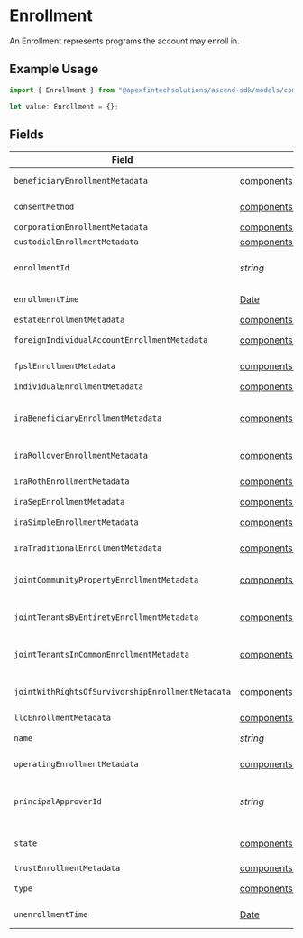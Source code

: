 # Enrollment

An Enrollment represents programs the account may enroll in.

## Example Usage

```typescript
import { Enrollment } from "@apexfintechsolutions/ascend-sdk/models/components";

let value: Enrollment = {};
```

## Fields

| Field                                                                                                                                                                                                                  | Type                                                                                                                                                                                                                   | Required                                                                                                                                                                                                               | Description                                                                                                                                                                                                            | Example                                                                                                                                                                                                                |
| ---------------------------------------------------------------------------------------------------------------------------------------------------------------------------------------------------------------------- | ---------------------------------------------------------------------------------------------------------------------------------------------------------------------------------------------------------------------- | ---------------------------------------------------------------------------------------------------------------------------------------------------------------------------------------------------------------------- | ---------------------------------------------------------------------------------------------------------------------------------------------------------------------------------------------------------------------- | ---------------------------------------------------------------------------------------------------------------------------------------------------------------------------------------------------------------------- |
| `beneficiaryEnrollmentMetadata`                                                                                                                                                                                        | [components.BeneficiaryEnrollmentMetadata](../../models/components/beneficiaryenrollmentmetadata.md)                                                                                                                   | :heavy_minus_sign:                                                                                                                                                                                                     | Metadata for the BENEFICIARY_DESIGNATION enrollment type.                                                                                                                                                              |                                                                                                                                                                                                                        |
| `consentMethod`                                                                                                                                                                                                        | [components.ConsentMethod](../../models/components/consentmethod.md)                                                                                                                                                   | :heavy_minus_sign:                                                                                                                                                                                                     | The consent method for the enrollment. Defaults to ESIGNATURE.                                                                                                                                                         | NEGATIVE_CONSENT_CONVERSION                                                                                                                                                                                            |
| `corporationEnrollmentMetadata`                                                                                                                                                                                        | [components.CorporationEnrollmentMetadata](../../models/components/corporationenrollmentmetadata.md)                                                                                                                   | :heavy_minus_sign:                                                                                                                                                                                                     | Metadata for the REGISTRATION_CORPORATION type                                                                                                                                                                         |                                                                                                                                                                                                                        |
| `custodialEnrollmentMetadata`                                                                                                                                                                                          | [components.CustodialEnrollmentMetadata](../../models/components/custodialenrollmentmetadata.md)                                                                                                                       | :heavy_minus_sign:                                                                                                                                                                                                     | Metadata for the REGISTRATION_CUSTODIAL type                                                                                                                                                                           |                                                                                                                                                                                                                        |
| `enrollmentId`                                                                                                                                                                                                         | *string*                                                                                                                                                                                                               | :heavy_minus_sign:                                                                                                                                                                                                     | A system-generated unique identifier referencing a single instance of an enrollment; Used to access the record after creation                                                                                          | 22951598-70e2-46f1-bb32-38e8da7a5cdb                                                                                                                                                                                   |
| `enrollmentTime`                                                                                                                                                                                                       | [Date](https://developer.mozilla.org/en-US/docs/Web/JavaScript/Reference/Global_Objects/Date)                                                                                                                          | :heavy_minus_sign:                                                                                                                                                                                                     | The time all enrollment requirements were satisfied and the enrollment transitioned to `ACTIVE`                                                                                                                        |                                                                                                                                                                                                                        |
| `estateEnrollmentMetadata`                                                                                                                                                                                             | [components.EstateEnrollmentMetadata](../../models/components/estateenrollmentmetadata.md)                                                                                                                             | :heavy_minus_sign:                                                                                                                                                                                                     | Metadata for the REGISTRATION_ESTATE enrollment type                                                                                                                                                                   |                                                                                                                                                                                                                        |
| `foreignIndividualAccountEnrollmentMetadata`                                                                                                                                                                           | [components.ForeignIndividualAccountEnrollmentMetadata](../../models/components/foreignindividualaccountenrollmentmetadata.md)                                                                                         | :heavy_minus_sign:                                                                                                                                                                                                     | Metadata for the REGISTRATION_INDIVIDUAL_FOREIGN type                                                                                                                                                                  |                                                                                                                                                                                                                        |
| `fpslEnrollmentMetadata`                                                                                                                                                                                               | [components.FpslEnrollmentMetadata](../../models/components/fpslenrollmentmetadata.md)                                                                                                                                 | :heavy_minus_sign:                                                                                                                                                                                                     | Metadata for the FULLY_PAID_STOCK_LENDING enrollment type                                                                                                                                                              |                                                                                                                                                                                                                        |
| `individualEnrollmentMetadata`                                                                                                                                                                                         | [components.IndividualEnrollmentMetadata](../../models/components/individualenrollmentmetadata.md)                                                                                                                     | :heavy_minus_sign:                                                                                                                                                                                                     | Metadata for the INDIVIDUAL enrollment type                                                                                                                                                                            |                                                                                                                                                                                                                        |
| `iraBeneficiaryEnrollmentMetadata`                                                                                                                                                                                     | [components.IraBeneficiaryEnrollmentMetadata](../../models/components/irabeneficiaryenrollmentmetadata.md)                                                                                                             | :heavy_minus_sign:                                                                                                                                                                                                     | Metadata for the REGISTRATION_IRA_BENEFICIARY_ROTH and REGISTRATION_IRA_BENEFICIARY_TRADITIONAL enrollment type                                                                                                        |                                                                                                                                                                                                                        |
| `iraRolloverEnrollmentMetadata`                                                                                                                                                                                        | [components.IraRolloverEnrollmentMetadata](../../models/components/irarolloverenrollmentmetadata.md)                                                                                                                   | :heavy_minus_sign:                                                                                                                                                                                                     | Metadata for the ROLLOVER_IRA_REGISTRATION enrollment type                                                                                                                                                             |                                                                                                                                                                                                                        |
| `iraRothEnrollmentMetadata`                                                                                                                                                                                            | [components.IraRothEnrollmentMetadata](../../models/components/irarothenrollmentmetadata.md)                                                                                                                           | :heavy_minus_sign:                                                                                                                                                                                                     | Metadata for the ROTH_IRA_REGISTRATION enrollment type                                                                                                                                                                 |                                                                                                                                                                                                                        |
| `iraSepEnrollmentMetadata`                                                                                                                                                                                             | [components.IraSepEnrollmentMetadata](../../models/components/irasepenrollmentmetadata.md)                                                                                                                             | :heavy_minus_sign:                                                                                                                                                                                                     | Metadata for the SEP_IRA_REGISTRATION enrollment type                                                                                                                                                                  |                                                                                                                                                                                                                        |
| `iraSimpleEnrollmentMetadata`                                                                                                                                                                                          | [components.IraSimpleEnrollmentMetadata](../../models/components/irasimpleenrollmentmetadata.md)                                                                                                                       | :heavy_minus_sign:                                                                                                                                                                                                     | Metadata for the SIMPLE_IRA_REGISTRATION enrollment type                                                                                                                                                               |                                                                                                                                                                                                                        |
| `iraTraditionalEnrollmentMetadata`                                                                                                                                                                                     | [components.IraTraditionalEnrollmentMetadata](../../models/components/iratraditionalenrollmentmetadata.md)                                                                                                             | :heavy_minus_sign:                                                                                                                                                                                                     | Metadata for the TRADITIONAL_IRA_REGISTRATION enrollment type                                                                                                                                                          |                                                                                                                                                                                                                        |
| `jointCommunityPropertyEnrollmentMetadata`                                                                                                                                                                             | [components.JointCommunityPropertyEnrollmentMetadata](../../models/components/jointcommunitypropertyenrollmentmetadata.md)                                                                                             | :heavy_minus_sign:                                                                                                                                                                                                     | Metadata for the JOINT_COMMUNITY_PROPERTY_REGISTRATION enrollment type                                                                                                                                                 |                                                                                                                                                                                                                        |
| `jointTenantsByEntiretyEnrollmentMetadata`                                                                                                                                                                             | [components.JointTenantsByEntiretyEnrollmentMetadata](../../models/components/jointtenantsbyentiretyenrollmentmetadata.md)                                                                                             | :heavy_minus_sign:                                                                                                                                                                                                     | Metadata for the JOINT_TENANTS_BY_ENTIRETY_REGISTRATION enrollment type                                                                                                                                                |                                                                                                                                                                                                                        |
| `jointTenantsInCommonEnrollmentMetadata`                                                                                                                                                                               | [components.JointTenantsInCommonEnrollmentMetadata](../../models/components/jointtenantsincommonenrollmentmetadata.md)                                                                                                 | :heavy_minus_sign:                                                                                                                                                                                                     | Metadata for the JOINT_TENANTS_IN_COMMON_REGISTRATION enrollment type                                                                                                                                                  |                                                                                                                                                                                                                        |
| `jointWithRightsOfSurvivorshipEnrollmentMetadata`                                                                                                                                                                      | [components.JointWithRightsOfSurvivorshipEnrollmentMetadata](../../models/components/jointwithrightsofsurvivorshipenrollmentmetadata.md)                                                                               | :heavy_minus_sign:                                                                                                                                                                                                     | Metadata for the JOINT_WITH_RIGHTS_OF_SURVIVORSHIP_REGISTRATION enrollment type                                                                                                                                        |                                                                                                                                                                                                                        |
| `llcEnrollmentMetadata`                                                                                                                                                                                                | [components.LlcEnrollmentMetadata](../../models/components/llcenrollmentmetadata.md)                                                                                                                                   | :heavy_minus_sign:                                                                                                                                                                                                     | Metadata for the REGISTRATION_LLC type                                                                                                                                                                                 |                                                                                                                                                                                                                        |
| `name`                                                                                                                                                                                                                 | *string*                                                                                                                                                                                                               | :heavy_minus_sign:                                                                                                                                                                                                     | The name field Format: accounts/{account}/enrollments/{enrollment}                                                                                                                                                     | accounts/01HC3MAQ4DR9QN1V8MJ4CN1HMK/enrollments/22951598-70e2-46f1-bb32-38e8da7a5cdb                                                                                                                                   |
| `operatingEnrollmentMetadata`                                                                                                                                                                                          | [components.OperatingEnrollmentMetadata](../../models/components/operatingenrollmentmetadata.md)                                                                                                                       | :heavy_minus_sign:                                                                                                                                                                                                     | Metadata for the REGISTRATION_OPERATING enrollment type.                                                                                                                                                               |                                                                                                                                                                                                                        |
| `principalApproverId`                                                                                                                                                                                                  | *string*                                                                                                                                                                                                               | :heavy_minus_sign:                                                                                                                                                                                                     | The ULID is associated with the approver of a given enrollment. The approver you create will contain the CRD Number issued to the person by FINRA. As an RIA, you should use the ULID associated with Apex's approver. | 02HB7N66WW02WL3B6B9W29K0HW                                                                                                                                                                                             |
| `state`                                                                                                                                                                                                                | [components.EnrollmentState](../../models/components/enrollmentstate.md)                                                                                                                                               | :heavy_minus_sign:                                                                                                                                                                                                     | Indicates where in the enrollment is in the process; May be `PENDING_AGREEMENT`, `ACTIVE`, `INACTIVE`, `PROCESSING`, or `EXPIRED`                                                                                      | ACTIVE                                                                                                                                                                                                                 |
| `trustEnrollmentMetadata`                                                                                                                                                                                              | [components.TrustEnrollmentMetadata](../../models/components/trustenrollmentmetadata.md)                                                                                                                               | :heavy_minus_sign:                                                                                                                                                                                                     | Metadata for the REGISTRATION_TRUST type                                                                                                                                                                               |                                                                                                                                                                                                                        |
| `type`                                                                                                                                                                                                                 | [components.EnrollmentType1](../../models/components/enrollmenttype1.md)                                                                                                                                               | :heavy_minus_sign:                                                                                                                                                                                                     | Describes the name of the enrollment; Expressed as an enum                                                                                                                                                             | REGISTRATION_INDIVIDUAL                                                                                                                                                                                                |
| `unenrollmentTime`                                                                                                                                                                                                     | [Date](https://developer.mozilla.org/en-US/docs/Web/JavaScript/Reference/Global_Objects/Date)                                                                                                                          | :heavy_minus_sign:                                                                                                                                                                                                     | The time an unenrollment request was processed and the enrollment transitioned to `INACTIVE`                                                                                                                           |                                                                                                                                                                                                                        |